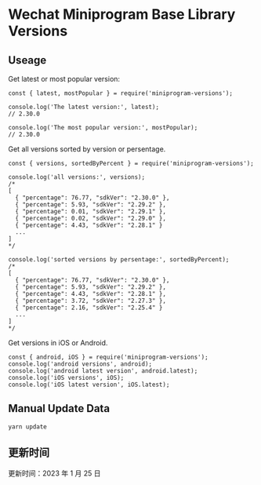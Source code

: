 
# Wechat Miniprogram Base Library Versions

## Useage

Get latest or most popular version:

```;
const { latest, mostPopular } = require('miniprogram-versions');

console.log('The latest version:', latest);
// 2.30.0

console.log('The most popular version:', mostPopular);
// 2.30.0

```

Get all versions sorted by version or persentage.

```
const { versions, sortedByPercent } = require('miniprogram-versions');

console.log('all versions:', versions);
/*
[
  { "percentage": 76.77, "sdkVer": "2.30.0" },
  { "percentage": 5.93, "sdkVer": "2.29.2" },
  { "percentage": 0.01, "sdkVer": "2.29.1" },
  { "percentage": 0.02, "sdkVer": "2.29.0" },
  { "percentage": 4.43, "sdkVer": "2.28.1" }
  ...
]
*/

console.log('sorted versions by persentage:', sortedByPercent);
/*
[
  { "percentage": 76.77, "sdkVer": "2.30.0" },
  { "percentage": 5.93, "sdkVer": "2.29.2" },
  { "percentage": 4.43, "sdkVer": "2.28.1" },
  { "percentage": 3.72, "sdkVer": "2.27.3" },
  { "percentage": 2.16, "sdkVer": "2.25.4" }
  ...
]
*/
```

Get versions in iOS or Android.

```
const { android, iOS } = require('miniprogram-versions');
console.log('android versions', android);
console.log('android latest version', android.latest);
console.log('iOS versions', iOS);
console.log('iOS latest version', iOS.latest);
```

## Manual Update Data

```
yarn update
```

## 更新时间

更新时间：2023 年 1 月 25 日

